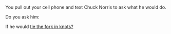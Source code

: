 You pull out your cell phone and text Chuck Norris to ask what he would do.

Do you ask him:

If he would [tie the fork in knots?](https://github.com/mongoose1729/create-your-own-adventure/tree/master/english/fork-knots)